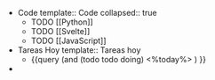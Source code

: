 - Code 
  template:: Code
  collapsed:: true
	- TODO [[Python]]
	- TODO [[Svelte]]
	- TODO [[JavaScript]]
- Tareas Hoy
  template:: Tareas hoy
	- {{query (and (todo todo doing) <%today%> ) }}
-